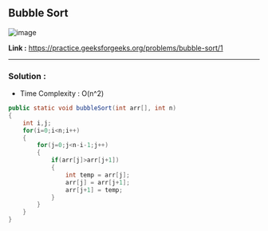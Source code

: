 ## Bubble Sort

![image](https://user-images.githubusercontent.com/23376002/208817619-73f65156-5b20-4510-8dd4-1124d32f6ad2.png)

**Link :** https://practice.geeksforgeeks.org/problems/bubble-sort/1


----------------------------------------------------------------------------------------------------------------------------------------------------------


### Solution :

- Time Complexity : O(n^2)


```java
public static void bubbleSort(int arr[], int n)
{
    int i,j;
    for(i=0;i<n;i++)
    {
        for(j=0;j<n-i-1;j++)
        {
            if(arr[j]>arr[j+1])
            {
                int temp = arr[j];
                arr[j] = arr[j+1];
                arr[j+1] = temp;
            }
        }
    }
}

```


